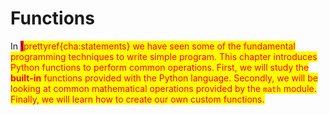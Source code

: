 # Functions

In <mark style="color:blue;background-color:red;">\\</mark><mark style="color:blue;background-color:red;"><mark style="color:red;">prettyref{cha:statements} we have seen some of the fundamental programming techniques to write simple program. This chapter introduces Python functions to perform common operations. First, we will study the<mark style="color:red;"></mark> <mark style="color:blue;background-color:red;"><mark style="color:red;"> </mark><mark style="color:blue;background-color:red;"><mark style="color:red;">**built-in**<mark style="color:red;"></mark> <mark style="color:blue;background-color:red;"><mark style="color:red;"> </mark><mark style="color:blue;background-color:red;"><mark style="color:red;">functions provided with the Python language. Secondly, we will be looking at common mathematical operations provided by the<mark style="color:red;"></mark> <mark style="color:blue;background-color:red;"><mark style="color:red;"> </mark><mark style="color:blue;background-color:red;"><mark style="color:red;">`math`<mark style="color:red;"></mark> <mark style="color:blue;background-color:red;"><mark style="color:red;"> </mark><mark style="color:blue;background-color:red;"><mark style="color:red;">module. Finally, we will learn how to create our own custom functions.<mark style="color:red;"></mark>

